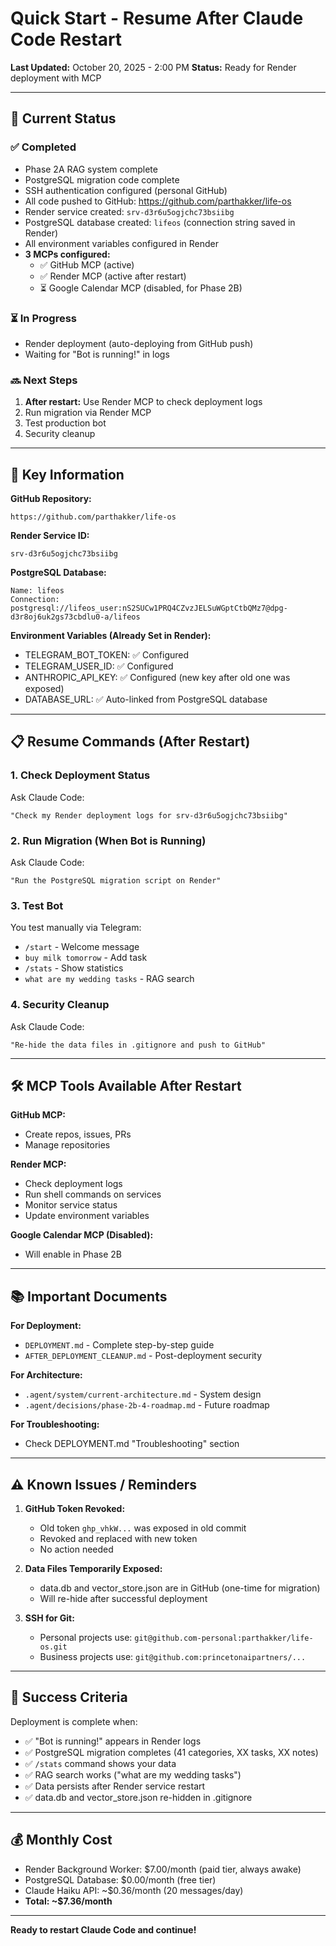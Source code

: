# Quick Start - Resume After Claude Code Restart

**Last Updated:** October 20, 2025 - 2:00 PM
**Status:** Ready for Render deployment with MCP

---

## 🎯 Current Status

### ✅ Completed
- Phase 2A RAG system complete
- PostgreSQL migration code complete
- SSH authentication configured (personal GitHub)
- All code pushed to GitHub: https://github.com/parthakker/life-os
- Render service created: `srv-d3r6u5ogjchc73bsiibg`
- PostgreSQL database created: `lifeos` (connection string saved in Render)
- All environment variables configured in Render
- **3 MCPs configured:**
  - ✅ GitHub MCP (active)
  - ✅ Render MCP (active after restart)
  - ⏳ Google Calendar MCP (disabled, for Phase 2B)

### ⏳ In Progress
- Render deployment (auto-deploying from GitHub push)
- Waiting for "Bot is running!" in logs

### 🔜 Next Steps
1. **After restart:** Use Render MCP to check deployment logs
2. Run migration via Render MCP
3. Test production bot
4. Security cleanup

---

## 🔑 Key Information

**GitHub Repository:**
```
https://github.com/parthakker/life-os
```

**Render Service ID:**
```
srv-d3r6u5ogjchc73bsiibg
```

**PostgreSQL Database:**
```
Name: lifeos
Connection: postgresql://lifeos_user:nS2SUCw1PRQ4CZvzJELSuWGptCtbQMz7@dpg-d3r8oj6uk2gs73cbdlu0-a/lifeos
```

**Environment Variables (Already Set in Render):**
- TELEGRAM_BOT_TOKEN: ✅ Configured
- TELEGRAM_USER_ID: ✅ Configured
- ANTHROPIC_API_KEY: ✅ Configured (new key after old one was exposed)
- DATABASE_URL: ✅ Auto-linked from PostgreSQL database

---

## 📋 Resume Commands (After Restart)

### 1. Check Deployment Status
Ask Claude Code:
```
"Check my Render deployment logs for srv-d3r6u5ogjchc73bsiibg"
```

### 2. Run Migration (When Bot is Running)
Ask Claude Code:
```
"Run the PostgreSQL migration script on Render"
```

### 3. Test Bot
You test manually via Telegram:
- `/start` - Welcome message
- `buy milk tomorrow` - Add task
- `/stats` - Show statistics
- `what are my wedding tasks` - RAG search

### 4. Security Cleanup
Ask Claude Code:
```
"Re-hide the data files in .gitignore and push to GitHub"
```

---

## 🛠️ MCP Tools Available After Restart

**GitHub MCP:**
- Create repos, issues, PRs
- Manage repositories

**Render MCP:**
- Check deployment logs
- Run shell commands on services
- Monitor service status
- Update environment variables

**Google Calendar MCP (Disabled):**
- Will enable in Phase 2B

---

## 📚 Important Documents

**For Deployment:**
- `DEPLOYMENT.md` - Complete step-by-step guide
- `AFTER_DEPLOYMENT_CLEANUP.md` - Post-deployment security

**For Architecture:**
- `.agent/system/current-architecture.md` - System design
- `.agent/decisions/phase-2b-4-roadmap.md` - Future roadmap

**For Troubleshooting:**
- Check DEPLOYMENT.md "Troubleshooting" section

---

## ⚠️ Known Issues / Reminders

1. **GitHub Token Revoked:**
   - Old token `ghp_vhkW...` was exposed in old commit
   - Revoked and replaced with new token
   - No action needed

2. **Data Files Temporarily Exposed:**
   - data.db and vector_store.json are in GitHub (one-time for migration)
   - Will re-hide after successful deployment

3. **SSH for Git:**
   - Personal projects use: `git@github.com-personal:parthakker/life-os.git`
   - Business projects use: `git@github.com:princetonaipartners/...`

---

## 🎯 Success Criteria

Deployment is complete when:
- ✅ "Bot is running!" appears in Render logs
- ✅ PostgreSQL migration completes (41 categories, XX tasks, XX notes)
- ✅ `/stats` command shows your data
- ✅ RAG search works ("what are my wedding tasks")
- ✅ Data persists after Render service restart
- ✅ data.db and vector_store.json re-hidden in .gitignore

---

## 💰 Monthly Cost

- Render Background Worker: $7.00/month (paid tier, always awake)
- PostgreSQL Database: $0.00/month (free tier)
- Claude Haiku API: ~$0.36/month (20 messages/day)
- **Total: ~$7.36/month**

---

**Ready to restart Claude Code and continue!**
